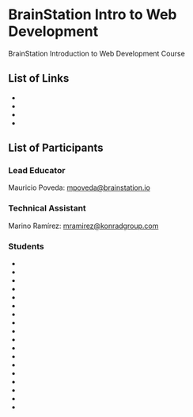 # BrainStation Intro to Web Development
BrainStation Introduction to Web Development Course

## List of Links
* [The Next Web course curricula to compare]: http://academy.thenextweb.com/courses/learn-to-build-beautiful-html5-and-css3-websites-in-1-month
* [Udemy Complete Web Development course to compare]: https://www.udemy.com/complete-web-developer-course/
* [Floats]: http://bitsofco.de/2015/how-floating-works/
* [Front End Development Bookmarks]: https://github.com/dypsilon/frontend-dev-bookmarks


## List of Participants
### Lead Educator
Mauricio Poveda: mpoveda@brainstation.io
### Technical Assistant
Marino Ramírez: mramirez@konradgroup.com
### Students
* [Jose Castro]: jp@gobu.io
* [Lucia Carpio]:	carpio297@gmail.com
* [Jose Andres Solano]:	asolanoq@outlook.com
* [Arturo Salas]:	salas89a@gmail.com
* [Jason Gutierrez]:	jason.gutierrezp@gmail.com
* [Lilliam Brenes Coto]:	litobreco@hotmail.com
* [María José Ortega]:	majok86@yahoo.com
* [Melissa López]:	melissalopez26@hotmail.com
* [Alejandra Mora]:	amora2@publicisgroupe.net
* [Fabrice Damiana]:	fadamiana.12@gmail.com
* [Gabriela Baidal]:	gabriela.baidal@digitaslbi.com
* [Jairo Rosales]:	queko78@gmail.com
* [Mariano Vega Abarca]:	luismariano@vegabarca.com
* [David Meléndez]:	dma9@hotmail.com
* [Ana María Montero Barrantes]:	amonterobarrantes@gmail.com
* [Sergio Sánchez]:	sergio.sanchez@prodigious.cr 
* [Edwin Acuña]:	edwinacunav@gmail.com
* [Damián]:	damian@semcorps.com
